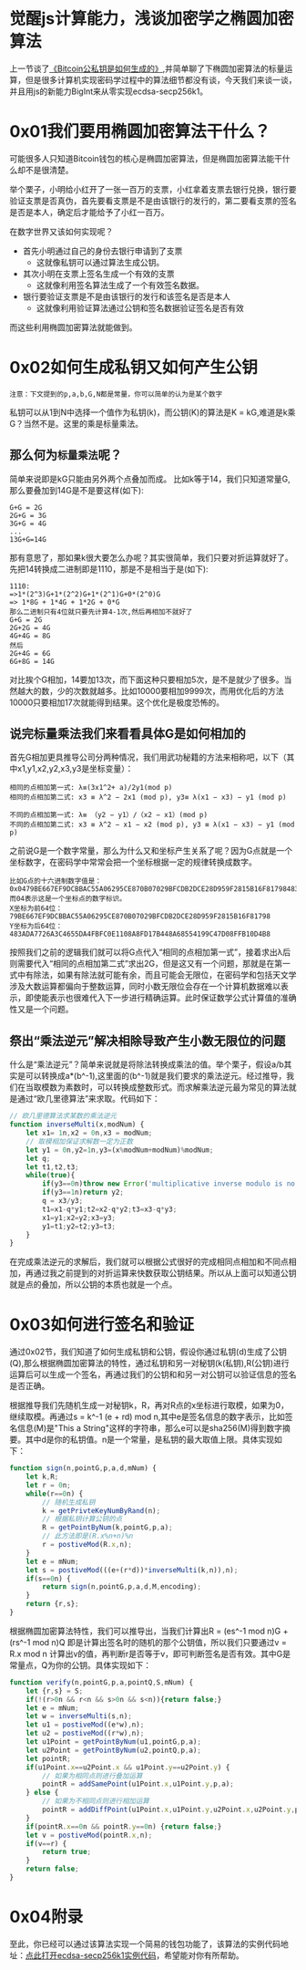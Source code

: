 # 觉醒js计算能力，浅谈加密学之椭圆加密算法
上一节谈了[《Bitcoin公私钥是如何生成的》](https://github.com/zy445566/myBlog/blob/master/20190529bitcoin/20190529bitcoin-key-gen/README.md),并简单聊了下椭圆加密算法的标量运算，但是很多计算机实现密码学过程中的算法细节都没有谈，今天我们来谈一谈，并且用js的新能力BigInt来从零实现ecdsa-secp256k1。

# 0x01我们要用椭圆加密算法干什么？
可能很多人只知道Bitcoin钱包的核心是椭圆加密算法，但是椭圆加密算法能干什么却不是很清楚。

举个栗子，小明给小红开了一张一百万的支票，小红拿着支票去银行兑换，银行要验证支票是否真伪，首先要看支票是不是由该银行的发行的，第二要看支票的签名是否是本人，确定后才能给予了小红一百万。

在数字世界又该如何实现呢？
* 首先小明通过自己的身份去银行申请到了支票
    * 这就像私钥可以通过算法生成公钥。
* 其次小明在支票上签名生成一个有效的支票
    * 这就像利用签名算法生成了一个有效签名数据。
* 银行要验证支票是不是由该银行的发行和该签名是否是本人
    * 这就像利用验证算法通过公钥和签名数据验证签名是否有效

而这些利用椭圆加密算法就能做到。

# 0x02如何生成私钥又如何产生公钥
`注意：下文提到的p,a,b,G,N都是常量，你可以简单的认为是某个数字`

私钥可以从1到N中选择一个值作为私钥(k)，而公钥(K)的算法是K = kG,难道是k乘G？当然不是。这里的乘是标量乘法。

## 那么何为`标量乘法`呢？
简单来说即是kG只能由另外两个点叠加而成。
比如k等于14，我们只知道常量G,那么要叠加到14G是不是要这样(如下):
```
G+G = 2G
2G+G = 3G
3G+G = 4G
...
13G+G=14G
```
那有意思了，那如果k很大要怎么办呢？其实很简单，我们只要对折运算就好了。
先把14转换成二进制即是1110，那是不是相当于是(如下):
```
1110:
=>1*(2^3)G+1*(2^2)G+1*(2^1)G+0*(2^0)G
=> 1*8G + 1*4G + 1*2G + 0*G 
那么二进制只有4位就只要先计算4-1次,然后再相加不就好了
G+G = 2G
2G+2G = 4G
4G+4G = 8G
然后
2G+4G = 6G
6G+8G = 14G
```
对比挨个G相加，14要加13次，而下面这种只要相加5次，是不是就少了很多。当然越大的数，少的次数就越多。比如10000要相加9999次，而用优化后的方法10000只要相加17次就能得到结果。这个优化是极度恐怖的。

## 说完标量乘法我们来看看具体G是如何相加的
首先G相加更具推导公司分两种情况，我们用武功秘籍的方法来相称吧，以下（其中x1,y1,x2,y2,x3,y3是坐标变量）：
```
相同的点相加第一式: λ≡(3x1^2+ a)/2y1(mod p)
相同的点相加第二式: x3 ≡ λ^2 − 2x1 (mod p), y3≡ λ(x1 − x3) − y1 (mod p)

不同的点相加第一式: λ≡ （y2 − y1）/（x2 − x1）(mod p)
不同的点相加第二式: x3 ≡ λ^2 − x1 − x2 (mod p), y3 ≡ λ(x1 − x3) − y1 (mod p)
```
之前说G是一个数字常量，那么为什么又和坐标产生关系了呢？因为G点就是一个坐标数字，在密码学中常常会把一个坐标根据一定的规律转换成数字。

```
比如G点的十六进制数字值是：
0x0479BE667EF9DCBBAC55A06295CE870B07029BFCDB2DCE28D959F2815B16F81798483ADA7726A3C4655DA4FBFC0E1108A8FD17B448A68554199C47D08FFB10D4B8
而04表示这是一个坐标点的数字标识。
X坐标为前64位：79BE667EF9DCBBAC55A06295CE870B07029BFCDB2DCE28D959F2815B16F81798
Y坐标为后64位：483ADA7726A3C4655DA4FBFC0E1108A8FD17B448A68554199C47D08FFB10D4B8
```
按照我们之前的逻辑我们就可以将G点代入“相同的点相加第一式”，接着求出λ后则需要代入“相同的点相加第二式”求出2G，但是这又有一个问题，那就是在第一式中有除法，如果有除法就可能有余，而且可能会无限位，在密码学和包括天文学涉及大数运算都偏向于整数运算，同时小数无限位会存在一个计算机数据难以表示，即使能表示也很难代入下一步进行精确运算。此时保证数学公式计算值的准确性又是一个问题。

## 祭出“乘法逆元”解决相除导致产生小数无限位的问题
什么是“乘法逆元”？简单来说就是将除法转换成乘法的值。举个栗子，假设a/b其实是可以转换成a*(b^-1),这里面的(b^-1)就是我们要求的乘法逆元。经过推导，我们在当取模数为素数时，可以转换成整数形式。而求解乘法逆元最为常见的算法就是通过“欧几里德算法”来求取。代码如下：
```js
// 欧几里德算法求某数的乘法逆元
function inverseMulti(x,modNum) {
    let x1= 1n,x2 = 0n,x3 = modNum;
    // 取模相加保证求解数一定为正数
    let y1 = 0n,y2=1n,y3=(x%modNum+modNum)%modNum;
    let q;
    let t1,t2,t3;
    while(true){
        if(y3==0n)throw new Error('multiplicative inverse modulo is no answer!');
        if(y3==1n)return y2;
        q = x3/y3;
        t1=x1-q*y1;t2=x2-q*y2;t3=x3-q*y3;
        x1=y1;x2=y2;x3=y3;
        y1=t1;y2=t2;y3=t3;
    }
}
```
在完成乘法逆元的求解后，我们就可以根据公式很好的完成相同点相加和不同点相加，再通过我之前提到的对折运算来快数获取公钥结果。所以从上面可以知道公钥就是点的叠加，所以公钥的本质也就是一个点。

# 0x03如何进行签名和验证
通过0x02节，我们知道了如何生成私钥和公钥，假设你通过私钥(d)生成了公钥(Q),那么根据椭圆加密算法的特性，通过私钥和另一对秘钥(k(私钥),R(公钥)进行运算后可以生成一个签名，再通过我们的公钥和和另一对公钥可以验证信息的签名是否正确。

根据推导我们先随机生成一对秘钥k，R，再对R点的x坐标进行取模，如果为0，继续取模。再通过s = k^-1 (e + rd) mod n,其中e是签名信息的数字表示，比如签名信息(M)是"This a String"这样的字符串，那么e可以是sha256(M)得到数字摘要。其中d是你的私钥值。n是一个常量，是私钥的最大取值上限。具体实现如下：
```js
function sign(n,pointG,p,a,d,mNum) {
    let k,R;
    let r = 0n;
    while(r==0n) {
        // 随机生成私钥
        k = getPrivteKeyNumByRand(n);
        // 根据私钥计算公钥的点
        R = getPointByNum(k,pointG,p,a);
        // 此方法即是(R.x%n+n)%n
        r = postiveMod(R.x,n);
    }
    let e = mNum;
    let s = postiveMod(((e+(r*d))*inverseMulti(k,n)),n);
    if(s==0n) {
        return sign(n,pointG,p,a,d,M,encoding);
    }
    return {r,s};
}
```

根据椭圆加密算法特性，我们可以推导出，当我们计算出R = (es^-1 mod n)G + (rs^-1 mod n)Q 即是计算出签名时的随机的那个公钥值，所以我们只要通过v = R.x mod n 计算出v的值，再判断r是否等于v，即可判断签名是否有效。其中G是常量点，Q为你的公钥。具体实现如下：

```js
function verify(n,pointG,p,a,pointQ,S,mNum) {
    let {r,s} = S;
    if(!(r>0n && r<n && s>0n && s<n)){return false;}
    let e = mNum;
    let w = inverseMulti(s,n);
    let u1 = postiveMod((e*w),n);
    let u2 = postiveMod((r*w),n);
    let u1Point = getPointByNum(u1,pointG,p,a);
    let u2Point = getPointByNum(u2,pointQ,p,a);
    let pointR;
    if(u1Point.x==u2Point.x && u1Point.y==u2Point.y) {
        // 如果为相同点则进行叠加运算
        pointR = addSamePoint(u1Point.x,u1Point.y,p,a);
    } else {
        // 如果为不相同点则进行相加运算
        pointR = addDiffPoint(u1Point.x,u1Point.y,u2Point.x,u2Point.y,p);
    }
    if(pointR.x==0n && pointR.y==0n) {return false;}
    let v = postiveMod(pointR.x,n);
    if(v==r) {
        return true;
    }
    return false;
}
```

# 0x04附录
至此，你已经可以通过该算法实现一个简易的钱包功能了，该算法的实例代码地址：[点此打开ecdsa-secp256k1实例代码](https://github.com/zy445566/ecdsa-secp256k1)，希望能对你有所帮助。
